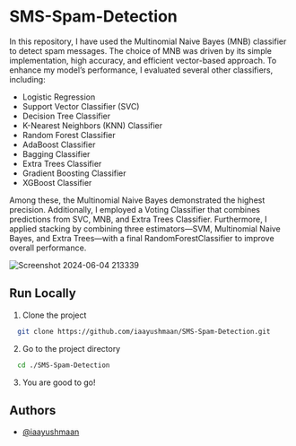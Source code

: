 # SMS-Spam-Detection

In this repository, I have used the Multinomial Naive Bayes (MNB) classifier to detect spam messages. The choice of MNB was driven by its simple implementation, high accuracy, and efficient vector-based approach. To enhance my model’s performance, I evaluated several other classifiers, including:

- Logistic Regression
- Support Vector Classifier (SVC)
- Decision Tree Classifier
- K-Nearest Neighbors (KNN) Classifier
- Random Forest Classifier
- AdaBoost Classifier
- Bagging Classifier
- Extra Trees Classifier
- Gradient Boosting Classifier
- XGBoost Classifier
 
Among these, the Multinomial Naive Bayes demonstrated the highest precision. Additionally, I employed a Voting Classifier that combines predictions from SVC, MNB, and Extra Trees Classifier. Furthermore, I applied stacking by combining three estimators—SVM, Multinomial Naive Bayes, and Extra Trees—with a final RandomForestClassifier to improve overall performance.

![Screenshot 2024-06-04 213339](https://github.com/iaayushmaan/SMS-Spam-Detection/assets/116517217/c2ae7151-7ae6-4d7b-a288-5212a9533b70)



## Run Locally

1. Clone the project

```bash
  git clone https://github.com/iaayushmaan/SMS-Spam-Detection.git
```

2. Go to the project directory

```bash
  cd ./SMS-Spam-Detection
```

3. You are good to go!


## Authors

- [@iaayushmaan](https://www.github.com/iaayushmaan)

